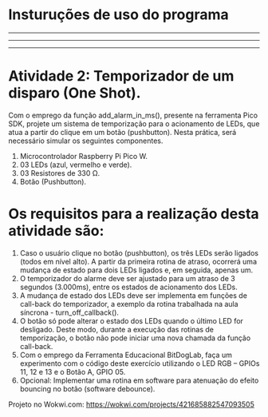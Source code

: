 # Insturuções de uso do programa

_________________________________________________________________________________________________________
_________________________________________________________________________________________________________
_________________________________________________________________________________________________________

# Atividade 2: Temporizador de um disparo (One Shot).
Com  o  emprego  da  função add_alarm_in_ms(),  presente  na ferramenta  Pico  SDK,  projete  um  sistema  de  temporização para o acionamento de LEDs, que atua a partir do clique em um botão  (pushbutton).  Nesta  prática,  será  necessário  simular  os seguintes componentes.

1) Microcontrolador Raspberry Pi Pico W. 
2)  03 LEDs (azul, vermelho e verde). 
3)  03 Resistores de 330 Ω. 
4)  Botão (Pushbutton). 
 
# Os requisitos para a realização desta atividade são: 
1) Caso o usuário clique no botão (pushbutton), os três LEDs serão ligados  (todos  em  nível  alto).  A  partir  da  primeira  rotina  de atraso, ocorrerá uma mudança de estado para dois LEDs 
ligados e, em seguida, apenas um.
2)  O temporizador do alarme deve ser ajustado para um atraso de 3  segundos  (3.000ms),  entre  os  estados  de  acionamento  dos LEDs. 
3)  A mudança de estado dos LEDs deve ser implementa em funções  de  call-back  do  temporizador,  a  exemplo  da  rotina trabalhada na aula síncrona - turn_off_callback(). 
4)  O botão só pode alterar o estado dos LEDs quando o último LED for  desligado.  Deste  modo,  durante  a  execução  das rotinas  de temporização,  o  botão  não  pode  iniciar  uma  nova  chamada  da função call-back. 
5)  Com  o  emprego  da  Ferramenta  Educacional  BitDogLab,  faça um experimento com o código deste exercício utilizando o LED RGB – GPIOs 11, 12 e 13 e o Botão A, GPIO 05. 
6)  Opcional: Implementar uma rotina em software para atenuação do efeito bouncing no botão (software debounce). 


Projeto no Wokwi.com: https://wokwi.com/projects/421685882547093505

  
 
 
